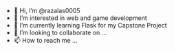 - 👋 Hi, I’m @razalas0005
- 👀 I’m interested in web and game development
- 🌱 I’m currently learning Flask for my Capstone Project
- 💞️ I’m looking to collaborate on ...
- 📫 How to reach me ...

<!---
razalas0005/razalas0005 is a ✨ special ✨ repository because its `README.md` (this file) appears on your GitHub profile.
You can click the Preview link to take a look at your changes.
--->
